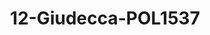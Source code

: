 ---
title: 12-Giudecca-POL1537
image: /v1543919832/viterbo/12-Giudecca-POL1537.jpg
brand: polignano
layout: vestito
---